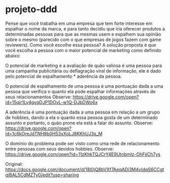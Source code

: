 # projeto-ddd

Pense que você trabalha em uma empresa que tem forte interesse em espalhar o nome da marca, e para tanto decidiu que iria oferecer produtos a determinadas pessoas para que as mesmas usem e espalhem sua opinião sobre o mesmo (parecido com o que empresas de jogos fazem com game reviewers). Como você escolhe essa pessoa?
A solução proposta é que você escolha a pessoa com o maior potencial de marketing como definido abaixo:

O potencial de marketing é a avaliação de quão valiosa é uma pessoa para uma campanha publicitária ou deflagração viral de informação, ele é dado pelo potencial de espalhamento * aderência da pessoa.

O potencial de espalhamento de uma pessoa é uma pontuação dada a uma pessoa que verifica o quanto ela pode espalhar informações através de seus relacionamentos
Observe: https://drive.google.com/open?id=15qjr1Ly4gvqDJP1DOvL-w1Q-DJbDWo6x

A aderência é uma pontuação dada a uma pessoa em relação a um grupo de hobbies, dando a ela o quanto essa pessoa gosta de um determinado assunto e portanto, o quão prone ela está a falar do assunto.
Observe: https://drive.google.com/open?id=1c6kOreJdTNH8b0H53xXoLJ8KKhUJ3s_M

O domínio do problema pode ser visto como uma rede de relacionamento entre pessoas com seus devidos hobbies.
Observe: https://drive.google.com/open?id=11zKhkTQJCrY4E9UtnbmIz-OhFjjCh7ys

Original: https://docs.google.com/document/d/18l0jQ8bVXf7AeqADi3M4vIdqS6CCgtgjBAL5CdMZTy0/edit?usp=sharing
